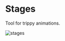 # Stages

Tool for trippy animations.

![stages](https://res.cloudinary.com/barhamon/image/upload/v1742155451/header/stages.png)

